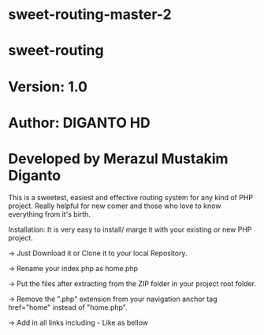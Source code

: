 # sweet-routing-master-2
# sweet-routing
# Version: 1.0
# Author: DIGANTO HD
# Developed by Merazul Mustakim Diganto

This is a sweetest, easiest and effective routing system for any kind of PHP project. Really helpful for new comer and those who love to know everything from it's birth.

Installation: It is very easy to install/ marge it with your existing or new PHP project.

-> Just Download it or Clone it to your local Repository.

-> Rename your index.php as home.php

-> Put the files after extracting from the ZIP folder in your project root folder.

-> Remove the ".php" extension from your navigation anchor tag href="home" instead of "home.php".

-> Add in all links including - Like as bellow
